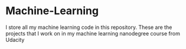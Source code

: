 # Machine-Learning
I store all my machine learning code in this repository. These are the projects that I work on in my machine learning nanodegree course from Udacity
